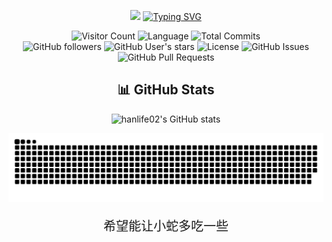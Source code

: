 <div align="center">

  ![](https://hanlife02.com.cn/api/v2/objects/file/zm10mw63ws720zf5nt.jpg)
  [![Typing SVG](https://readme-typing-svg.demolab.com?size=24&duration=4000&pause=10&center=true&vCenter=true&multiline=true&width=450&height=80&lines=Hi+%20+there%2C+I'm+%20+Ethan.;A+%20+student+%20+from+%20+PKU-COE&repeat=false)](https://git.io/typing-svg)

![Visitor Count](https://visitor-badge.laobi.icu/badge?page_id=hanlife02.hanlife02) 
![Language](https://img.shields.io/github/languages/top/hanlife02/hanlife02)
![Total Commits](https://img.shields.io/github/commit-activity/m/hanlife02/hanlife02)<br>
![GitHub followers](https://img.shields.io/github/followers/hanlife02?style=social) 
![GitHub User's stars](https://img.shields.io/github/stars/hanlife02?affiliations=OWNER%2CCOLLABORATOR&style=social) 
![License](https://img.shields.io/github/license/hanlife02/hanlife02)
![GitHub Issues](https://img.shields.io/github/issues/hanlife02/hanlife02)
![GitHub Pull Requests](https://img.shields.io/github/issues-pr/hanlife02/hanlife02)



## 📊 GitHub Stats
  
![hanlife02's GitHub stats](https://github-readme-stats.vercel.app/api?username=hanlife02&show_icons=true&theme=radical)

</div>


<div align="center">
  
<picture >
  <source media="(prefers-color-scheme: dark)" srcset="https://raw.githubusercontent.com/hanlife02/hanlife02/output/github-contribution-grid-snake-dark.svg?palette=github-dark">
  <source media="(prefers-color-scheme: light)" srcset="https://raw.githubusercontent.com/hanlife02/hanlife02/output/github-contribution-grid-snake.svg">
  <img alt="github contribution grid snake animation" src="https://raw.githubusercontent.com/hanlife02/hanlife02/output/github-contribution-grid-snake.svg">
</picture>

<p align="center" style="font-family: 'Zhi Mang Xing', cursive; font-size: 20px;">
  希望能让小蛇多吃一些
</p>
</div>
